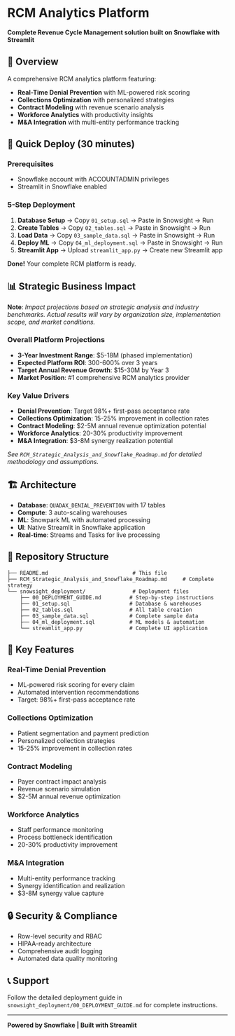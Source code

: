 # RCM Analytics Platform

**Complete Revenue Cycle Management solution built on Snowflake with Streamlit**

## 🎯 Overview

A comprehensive RCM analytics platform featuring:
- **Real-Time Denial Prevention** with ML-powered risk scoring
- **Collections Optimization** with personalized strategies  
- **Contract Modeling** with revenue scenario analysis
- **Workforce Analytics** with productivity insights
- **M&A Integration** with multi-entity performance tracking

## 🚀 Quick Deploy (30 minutes)

### Prerequisites
- Snowflake account with ACCOUNTADMIN privileges
- Streamlit in Snowflake enabled

### 5-Step Deployment

1. **Database Setup** → Copy `01_setup.sql` → Paste in Snowsight → Run
2. **Create Tables** → Copy `02_tables.sql` → Paste in Snowsight → Run  
3. **Load Data** → Copy `03_sample_data.sql` → Paste in Snowsight → Run
4. **Deploy ML** → Copy `04_ml_deployment.sql` → Paste in Snowsight → Run
5. **Streamlit App** → Upload `streamlit_app.py` → Create new Streamlit app

**Done!** Your complete RCM platform is ready.

## 📊 Strategic Business Impact

**Note**: *Impact projections based on strategic analysis and industry benchmarks. Actual results will vary by organization size, implementation scope, and market conditions.*

### Overall Platform Projections
- **3-Year Investment Range**: $5-18M (phased implementation)
- **Expected Platform ROI**: 300-600% over 3 years
- **Target Annual Revenue Growth**: $15-30M by Year 3
- **Market Position**: #1 comprehensive RCM analytics provider

### Key Value Drivers
- **Denial Prevention**: Target 98%+ first-pass acceptance rate
- **Collections Optimization**: 15-25% improvement in collection rates  
- **Contract Modeling**: $2-5M annual revenue optimization potential
- **Workforce Analytics**: 20-30% productivity improvement
- **M&A Integration**: $3-8M synergy realization potential

*See `RCM_Strategic_Analysis_and_Snowflake_Roadmap.md` for detailed methodology and assumptions.*

## 🏗️ Architecture

- **Database**: `QUADAX_DENIAL_PREVENTION` with 17 tables
- **Compute**: 3 auto-scaling warehouses
- **ML**: Snowpark ML with automated processing
- **UI**: Native Streamlit in Snowflake application
- **Real-time**: Streams and Tasks for live processing

## 📁 Repository Structure

```
├── README.md                           # This file
├── RCM_Strategic_Analysis_and_Snowflake_Roadmap.md     # Complete strategy
└── snowsight_deployment/               # Deployment files
    ├── 00_DEPLOYMENT_GUIDE.md         # Step-by-step instructions
    ├── 01_setup.sql                   # Database & warehouses
    ├── 02_tables.sql                  # All table creation  
    ├── 03_sample_data.sql             # Complete sample data
    ├── 04_ml_deployment.sql           # ML models & automation
    └── streamlit_app.py               # Complete UI application
```

## 🎯 Key Features

### Real-Time Denial Prevention
- ML-powered risk scoring for every claim
- Automated intervention recommendations
- Target: 98%+ first-pass acceptance rate

### Collections Optimization  
- Patient segmentation and payment prediction
- Personalized collection strategies
- 15-25% improvement in collection rates

### Contract Modeling
- Payer contract impact analysis
- Revenue scenario simulation
- $2-5M annual revenue optimization

### Workforce Analytics
- Staff performance monitoring
- Process bottleneck identification  
- 20-30% productivity improvement

### M&A Integration
- Multi-entity performance tracking
- Synergy identification and realization
- $3-8M synergy value capture

## 🔒 Security & Compliance

- Row-level security and RBAC
- HIPAA-ready architecture
- Comprehensive audit logging
- Automated data quality monitoring

## 📞 Support

Follow the detailed deployment guide in `snowsight_deployment/00_DEPLOYMENT_GUIDE.md` for complete instructions.

---

**Powered by Snowflake | Built with Streamlit**